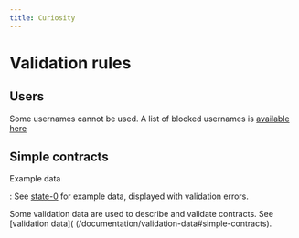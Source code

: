 ```yaml
---
title: Curiosity
---
```



# Validation rules

## Users

Some usernames cannot be used. A list of blocked usernames is [available
here](/documentation/validation-data#users)

## Simple contracts

Example data

:   See [state-0](/documentation/state-0#simple-contract) for example data,
    displayed with validation errors.

Some validation data are used to describe and validate contracts. See
[validation data]( (/documentation/validation-data#simple-contracts).
